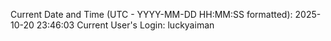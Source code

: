 Current Date and Time (UTC - YYYY-MM-DD HH:MM:SS formatted): 2025-10-20 23:46:03
Current User's Login: luckyaiman
